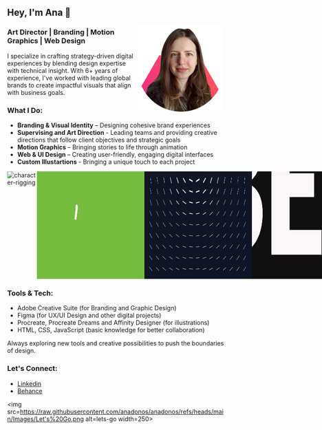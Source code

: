 ## Hey, I'm Ana 👋

<!--
**anadonos/anadonos** is a ✨ _special_ ✨ repository because its `README.md` (this file) appears on your GitHub profile.
-->

<img src=https://raw.githubusercontent.com/anadonos/anadonos/refs/heads/main/Images/profile%20image_teams.png alt=profileimage width=200 align=right>

### **Art Director | Branding | Motion Graphics | Web Design**

I specialize in crafting strategy-driven digital experiences by blending design expertise with technical insight. With 6+ years of experience, I've worked with leading global brands to create impactful visuals that align with business goals.

### **What I Do:**

- **Branding & Visual Identity** – Designing cohesive brand experiences
- **Supervising and Art Direction** - Leading teams and providing creative directions that follow client objectives and strategic goals
- **Motion Graphics** – Bringing stories to life through animation
- **Web & UI Design** – Creating user-friendly, engaging digital interfaces
- **Custom Illustartions** - Bringing a unique touch to each project

<div style="display: flex; justify-content: space-around;">
  <img src=https://raw.githubusercontent.com/anadonos/anadonos/refs/heads/main/Images/character%20rigging.gif alt=character-rigging width=250/>
  <img src=https://raw.githubusercontent.com/anadonos/anadonos/refs/heads/main/Images/bike%20on%20poster.gif alt=bike-on-poster width=250/>
  <img src=https://raw.githubusercontent.com/anadonos/anadonos/refs/heads/main/Images/logo%20animation%20with%20script.gif alt=logo-animation-with-script width=250/>
  <img src=https://raw.githubusercontent.com/anadonos/anadonos/refs/heads/main/Images/playful%20typography.gif alt=playful-typography width=250/>
  <img src=https://raw.githubusercontent.com/anadonos/anadonos/refs/heads/main/Images/webflow%20website.gif alt=webflow-website width=250/>
  <img src=https://raw.githubusercontent.com/anadonos/anadonos/refs/heads/main/Images/halloween%20campaign.gif alt=halloween-campaign width=250/>
  <img src=https://raw.githubusercontent.com/anadonos/anadonos/refs/heads/main/Images/Coca-Cola%20Animation.gif alt=coca-cola-animation width=250/>
  <img src=https://raw.githubusercontent.com/anadonos/anadonos/refs/heads/main/Images/Enchanted%20Plants%20Animation.gif alt=nft-plants width=250/>
</div>


### **Tools & Tech:**

- Adobe Creative Suite (for Branding and Graphic Design)
- Figma (for UX/UI Design and other digital projects)
- Procreate, Procreate Dreams and Affinity Designer (for illustrations)
- HTML, CSS, JavaScript (basic knowledge for better collaboration)

Always exploring new tools and creative possibilities to push the boundaries of design.

### **Let's Connect:**

- [Linkedin](https://www.linkedin.com/in/anamaria-donos/)
- [Behance](https://www.behance.net/anadonos)

<img src=https://raw.githubusercontent.com/anadonos/anadonos/refs/heads/main/Images/Let's%20Go.png alt=lets-go width=250>
